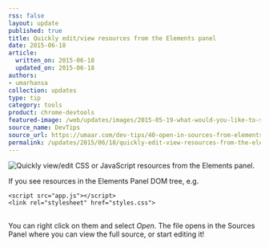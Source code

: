 ```yaml
---
rss: false
layout: update
published: true
title: Quickly edit/view resources from the Elements panel
date: 2015-06-18
article:
  written_on: 2015-06-18
  updated_on: 2015-06-18
authors:
- umarhansa
collection: updates
type: tip
category: tools
product: chrome-devtools
featured-image: /web/updates/images/2015-05-19-what-would-you-like-to-see-next-in-dev-tips-daily/network-filmstrip.gif
source_name: DevTips
source_url: https://umaar.com/dev-tips/40-open-in-sources-from-elements
permalink: /updates/2015/06/18/quickly-edit-view-resources-from-the-elements-panel.html
---
```

<img src="/web/updates/images/2015-05-19-what-would-you-like-to-see-next-in-dev-tips-daily/network-filmstrip.gif" alt="Quickly view/edit CSS or JavaScript resources from the Elements panel.">

If you see resources in the Elements Panel DOM tree, e.g.

<pre>
<code>&lt;script src="app.js"&gt;&lt;/script&gt;
&lt;link rel="stylesheet" href="styles.css"&gt;
</code>
</pre>

You can right click on them and select <em>Open</em>. The file opens in the Sources Panel where you can view the full source, or start editing it!